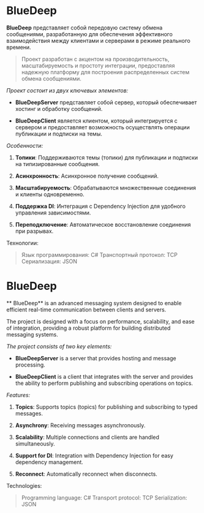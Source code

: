 # **BlueDeep**

**BlueDeep** представляет собой передовую систему обмена сообщениями, разработанную для обеспечения эффективного взаимодействия между клиентами и серверами в режиме реального времени. 

> Проект разработан с акцентом на производительность, масштабируемость и простоту интеграции, предоставляя надежную платформу для построения распределенных систем обмена сообщениями.

*Проект состоит из двух ключевых элементов:*

- **BlueDeepServer** представляет собой сервер, который обеспечивает хостинг и обработку сообщений.


- **BlueDeepClient** является клиентом, который интегрируется с сервером и предоставляет возможность осуществлять операции публикации и подписки на темы.


*Особенности:*


1. **Топики**: Поддерживаются темы (топики) для публикации и подписки на типизированные сообщения.    

2. **Асинхронность**: Асинхронное получение сообщений.

3. **Масштабируемость**: Обрабатываются множественные соединения и клиенты одновременно.

4. **Поддержка DI**: Интеграция с Dependency Injection для удобного управления зависимостями.

5. **Переподключение**: Автоматическое восстановление соединения при разрывах.

Технологии:
> Язык программирования: C#
Транспортный протокол: TCP
Сериализация: JSON

# **BlueDeep**

** BlueDeep** is an advanced messaging system designed to enable efficient real-time communication between clients and servers. 

The project is designed with a focus on performance, scalability, and ease of integration, providing a robust platform for building distributed messaging systems.

*The project consists of two key elements:*

- **BlueDeepServer** is a server that provides hosting and message processing.

- **BlueDeepClient** is a client that integrates with the server and provides the ability to perform publishing and subscribing operations on topics.

*Features:*

1. **Topics**: Supports topics (topics) for publishing and subscribing to typed messages.    

2. **Asynchrony**: Receiving messages asynchronously.

3. **Scalability**: Multiple connections and clients are handled simultaneously.

4. **Support for DI**: Integration with Dependency Injection for easy dependency management.

5. **Reconnect**: Automatically reconnect when disconnects.

Technologies:
> Programming language: C#
Transport protocol: TCP
Serialization: JSON
